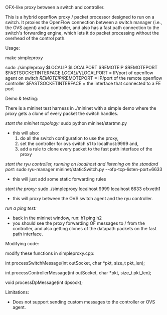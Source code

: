 OFX-like proxy between a switch and controller.

This is a hybrid openflow proxy / packet processor designed to run on a switch. It proxies the OpenFlow connection between a switch manager (i.e., the OVS agent) and a controller, and also has a fast path connection to the switch's forwarding engine, which lets it do packet processing without the overhead of the control path. 

Usage: 

make simpleproxy

sudo ./simpleproxy $LOCALIP $LOCALPORT $REMOTEIP $REMOTEPORT $FASTSOCKETINTERFACE
$LOCALIP/$LOCALPORT = IP/port of openflow agent on switch
$REMOTEIP/$REMOTEPORT = IP/port of the remote openflow controller
$FASTSOCKETINTERFACE = the interface that connected to a FE port

Demo & testing: 

There is a mininet test harness in ./mininet with a simple demo where the proxy gets a clone of every packet the switch handles. 

*start the mininet topology:*
sudo python mininet/startmn.py
- this will also: 
  1. do all the switch configuration to use the proxy, 
  2. set the controller for ovs switch s1 to localhost:9999 and,
  3. add a rule to clone every packet to the fast path interface of the proxy

*start the ryu controller, running on localhost and listening on the standard port:*
sudo ryu-manager mininet/staticSwitch.py --ofp-tcp-listen-port=6633
- this will just add some static forwarding rules

*start the proxy:*
sudo ./simpleproxy localhost 9999 localhost 6633 ofxveth1
- this will proxy between the OVS switch agent and the ryu controller. 

*run a ping test:*
- back in the mininet window, run: 
h1 ping h2
- you should see the proxy forwarding OF messages to / from the controller, and also getting clones of the datapath packets on the fast path interface. 


Modifying code: 

modify these functions in simpleproxy.cpp:

int processSwitchMessage(int outSocket, char *pkt, size_t pkt_len);

int processControllerMessage(int outSocket, char *pkt, size_t pkt_len);

void processDpMessage(int dpsock);


Limitations: 

- Does not support sending custom messages to the controller or OVS agent.

